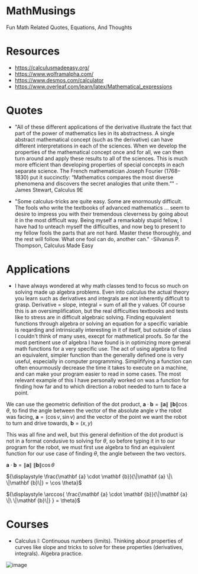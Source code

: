# MathMusings
Fun Math Related Quotes, Equations, And Thoughts

# Resources
- https://calculusmadeeasy.org/
- https://www.wolframalpha.com/
- https://www.desmos.com/calculator
- https://www.overleaf.com/learn/latex/Mathematical_expressions

# Quotes
- "All of these different applications of the derivative illustrate the fact that part of the power of mathematics lies in its abstractness. A single abstract mathematical concept (such as the derivative) can have different interpretations in each of the sciences. When we develop the properties of the mathematical concept once and for all, we can then turn around and apply these results to all of the sciences. This is much more efficient than developing properties of special concepts in each separate science. The French mathematician Joseph Fourier (1768–1830) put it succinctly: “Mathematics compares the most diverse phenomena and discovers the secret analogies that unite them.”"
-James Stewart, Calculus 9E

- "Some calculus-tricks are quite easy. Some are enormously difficult. The fools who write the textbooks of advanced mathematics ... seem to desire to impress you with their tremendous cleverness by going about it in the most difficult way. Being myself a remarkably stupid fellow, I have had to unteach myself the difficulties, and now beg to present to my fellow fools the parts that are not hard. Master these thoroughly, and the rest will follow. What one fool can do, another can."
-Silvanus P. Thompson, Calculus Made Easy

# Applications
- I have always wondered at why math classes tend to focus so much on solving made up algebra problems. Even into calculus the actual theory you learn such as derivatives and integrals are not inherently difficult to grasp. Derivative = slope, integral = sum of all the y values. Of course this is an oversimplification, but the real difficulties textbooks and tests like to stress are in difficult algebraic solving. Finding equivalent functions through algebra or solving an equation for a specific variable is reqarding and intrinsically interesting in it of itself, but outside of class I couldn't think of many uses, execpt for mathmetical proofs. So far the most pertinent use of algebra I have found is in optimizing more general math functions for a very specific use. The act of using algebra to find an equivalent, simpler function than the generally defined one is very useful, especially in computer programming. Simplififying a function can often enourmously decrease the time it takes to execute on a machine, and can make your program easier to read in some cases. The most relevant example of this I have personally worked on was a function for finding how far and to which direction a robot needed to turn to face a point.

We can use the geometric definition of the dot product, ${\displaystyle \mathbf {a} \cdot \mathbf {b} =\|\mathbf {a} \|\ \|\mathbf {b} \|\cos \theta}$, to find the angle between the vector of the absolute angle $v$ the robot was facing, $\mathbf {a} = (\cos v, \sin v)$ and the vector of the point we want the robot to turn and drive towards, $\mathbf {b} = (x, y)$

This was all fine and well, but this general definition of the dot product is not in a format condusive to solving for $\theta$, so before typing it in to our program for the robot, we must first use algebra to find an equivalent function for our use case of finding $\theta$, the angle between the two vectors.

${\displaystyle \mathbf {a} \cdot \mathbf {b} =\|\mathbf {a} \|\ \|\mathbf {b} \|\cos \theta}$

${\displaystyle \frac{\mathbf {a} \cdot \mathbf {b}}{\|\mathbf {a} \|\ \|\mathbf {b}\|} = \cos \theta}$

${\displaystyle \arccos{ \frac{\mathbf {a} \cdot \mathbf {b}}{\|\mathbf {a} \|\ \|\mathbf {b}\|} } = \theta}$

# Courses
- Calculus I: Continuous numbers (limits). Thinking about properties of curves like slope and tricks to solve for these properties (derivatives, integrals). Algebra practice.

![image](https://user-images.githubusercontent.com/67801725/197430475-ef14f23a-1e00-4537-84d4-b9e152f8d47f.png)


